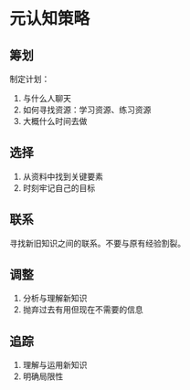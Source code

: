 # 元认知策略

## 筹划
制定计划：
1. 与什么人聊天
2. 如何寻找资源：学习资源、练习资源
3. 大概什么时间去做

## 选择
1. 从资料中找到关键要素
2. 时刻牢记自己的目标

## 联系
寻找新旧知识之间的联系。不要与原有经验割裂。

## 调整
1. 分析与理解新知识
2. 抛弃过去有用但现在不需要的信息

## 追踪
1. 理解与运用新知识
2. 明确局限性
